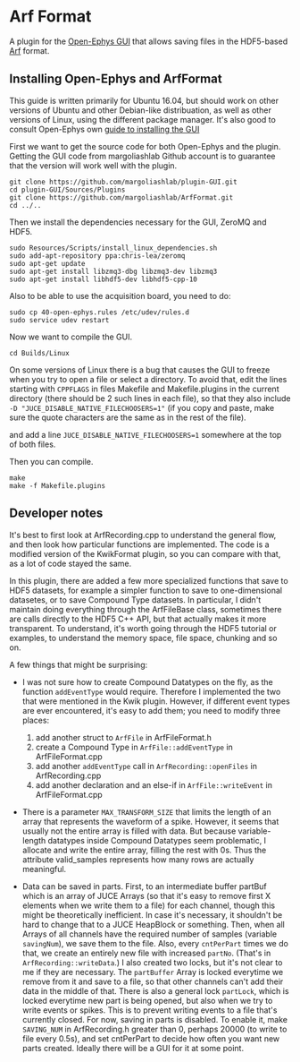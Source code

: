 # Arf Format

A plugin for the [Open-Ephys GUI](https://open-ephys.atlassian.net/wiki/display/OEW/Home) that allows saving files in the HDF5-based [Arf](https://github.com/melizalab/arf) format.


## Installing Open-Ephys and ArfFormat

This guide is written primarily for Ubuntu 16.04, but should work on other versions of Ubuntu and other Debian-like distribuation, as well as other versions of Linux, using the different package manager. It's also good to consult Open-Ephys own [guide to installing the GUI](https://open-ephys.atlassian.net/wiki/display/OEW/Linux)

First we want to get the source code for both Open-Ephys and the plugin. Getting the GUI code from margoliashlab Github account is to guarantee that the version will work well with the plugin.

```
git clone https://github.com/margoliashlab/plugin-GUI.git
cd plugin-GUI/Sources/Plugins
git clone https://github.com/margoliashlab/ArfFormat.git
cd ../..
```

Then we install the dependencies necessary for the GUI, ZeroMQ and HDF5. 
```
sudo Resources/Scripts/install_linux_dependencies.sh
sudo add-apt-repository ppa:chris-lea/zeromq
sudo apt-get update
sudo apt-get install libzmq3-dbg libzmq3-dev libzmq3
sudo apt-get install libhdf5-dev libhdf5-cpp-10
```

Also to be able to use the acquisition board, you need to do:

```
sudo cp 40-open-ephys.rules /etc/udev/rules.d
sudo service udev restart
```

Now we want to compile the GUI.

```
cd Builds/Linux
```

On some versions of Linux there is a bug that causes the GUI to freeze when you try to open a file or select a directory. To avoid that, edit the lines starting with `CPPFLAGS` in files Makefile and Makefile.plugins in the current directory (there should be 2 such lines in each file), so that they also include `-D "JUCE_DISABLE_NATIVE_FILECHOOSERS=1"` (if you copy and paste, make sure the quote characters are the same as in the rest of the file).

and add a line 
`JUCE_DISABLE_NATIVE_FILECHOOSERS=1`
somewhere at the top of both files.

Then you can compile.
```
make
make -f Makefile.plugins
```

## Developer notes

It's best to first look at ArfRecording.cpp to understand the general flow, and then look how particular functions are implemented. The code is a modified version of the KwikFormat plugin, so you can compare with that, as a lot of code stayed the same.

In this plugin, there are added a few more specialized functions that save to HDF5 datasets, for example a simpler function to save to one-dimensional datasetes, or to save Compound Type datasets. In particular, I didn't maintain doing everything through the ArfFileBase class, sometimes there are calls directly to the HDF5 C++ API, but that actually makes it more transparent. To understand, it's worth going through the HDF5 tutorial or examples, to understand the memory space, file space, chunking and so on.

A few things that might be surprising:

- I was not sure how to create Compound Datatypes on the fly, as the function `addEventType` would require. Therefore I implemented the two that were mentioned in the Kwik plugin. However, if different event types are ever encountered, it's easy to add them; you need to modify three places:
    1. add another struct to `ArfFile` in ArfFileFormat.h
    2. create a Compound Type in `ArfFile::addEventType` in ArfFileFormat.cpp
    3. add another `addEventType` call in `ArfRecording::openFiles` in ArfRecording.cpp
    4. add another declaration and an else-if in `ArfFile::writeEvent` in ArfFileFormat.cpp

- There is a parameter `MAX_TRANSFORM_SIZE` that limits the length of an array that represents the waveform of a spike. However, it seems that usually not the entire array is filled with data. But because variable-length datatypes inside Compound Datatypes seem problematic, I allocate and write the entire array, filling the rest with 0s. Thus the attribute valid_samples represents how many rows are actually meaningful.

- Data can be saved in parts. First, to an intermediate buffer partBuf which is an array of JUCE Arrays (so that it's easy to remove first X elements when we write them to a file) for each channel, though this might be theoretically inefficient. In case it's necessary, it shouldn't be hard to change that to a JUCE HeapBlock or something. Then, when all Arrays of all channels have the required number of samples (variable `savingNum`), we save them to the file. Also, every `cntPerPart` times we do that, we create an entirely new file with increased `partNo`. (That's in `ArfRecording::writeData`.) I also created two locks, but it's not clear to me if they are necessary. The `partBuffer` Array is locked everytime we remove from it and save to a file, so that other channels can't add their data in the middle of that. There is also a general lock `partLock`, which is locked everytime new part is being opened, but also when we try to write events or spikes. This is to prevent writing events to a file that's currently closed. For now, saving in parts is disabled. To enable it, make `SAVING_NUM` in ArfRecording.h greater than 0, perhaps 20000 (to write to file every 0.5s), and set cntPerPart to decide how often you want new parts created. Ideally there will be a GUI for it at some point.
